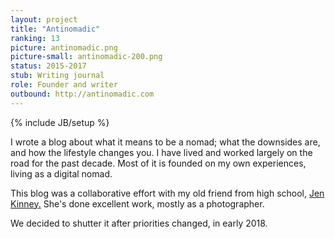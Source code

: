 ```yaml
---
layout: project
title: "Antinomadic"
ranking: 13
picture: antinomadic.png
picture-small: antinomadic-200.png
status: 2015-2017
stub: Writing journal
role: Founder and writer
outbound: http://antinomadic.com
---
```

{% include JB/setup %}

I wrote a blog about what it means to be a nomad; what the downsides are, and how the lifestyle changes you. I have lived and worked largely on the road for the past decade. Most of it is founded on my own experiences, living as a digital nomad.

This blog was a collaborative effort with my old friend from high school, [Jen Kinney.](https://www.jakinney.com/) She's done excellent work, mostly as a photographer.

We decided to shutter it after priorities changed, in early 2018.
